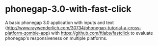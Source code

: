 phonegap-3.0-with-fast-click
============================

A basic phonegap 3.0 application with inputs and text (http://www.raywenderlich.com/30734/phonegap-tutorial-a-cross-platform-zombie-app) with https://github.com/ftlabs/fastclick to evaluate phonegap's responsiveness on multiple platforms.
